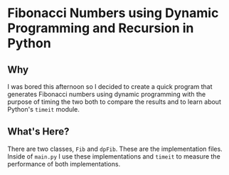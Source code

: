 Fibonacci Numbers using Dynamic Programming and Recursion in Python
=====================================================================

Why
----
I was bored this afternoon so I decided to create a quick program that
generates Fibonacci numbers using dynamic programming with the purpose 
of timing the two both to compare the results and to learn about
Python's `timeit` module.

What's Here?
-------------
There are two classes, `Fib` and `dpFib`. These are the implementation
files. Inside of `main.py` I use these implementations and `timeit` to 
measure the performance of both implementations.
